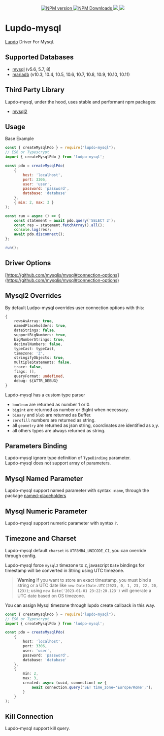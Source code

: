 <p align="center">
	<a href="https://www.npmjs.com/package/lupdo-mysql" target="__blank">
        <img src="https://img.shields.io/npm/v/lupdo-mysql?color=0476bc&label=" alt="NPM version">
    </a>
	<a href="https://www.npmjs.com/package/lupdo-mysql" target="__blank">
        <img alt="NPM Downloads" src="https://img.shields.io/npm/dm/lupdo-mysql?color=3890aa&label=">
    </a>
    <a href="https://app.codecov.io/github/Lupennat/lupdo-mysql" target="__blank">
        <img src="https://codecov.io/github/Lupennat/lupdo-mysql/branch/main/graph/badge.svg?token=IOOU3AW039"/>
    </a>
    <a href="https://snyk.io/test/github/lupennat/lupdo-mysql" target="__blank">
        <img src="https://snyk.io/test/github/lupennat/lupdo-mysql/badge.svg">
    </a>
</p>

# Lupdo-mysql

[Lupdo](https://www.npmjs.com/package/lupdo) Driver For Mysql.

## Supported Databases

-   [mysql](https://www.mysql.com/) (v5.6, 5.7, 8)
-   [mariadb](https://mariadb.org/) (v10.3, 10.4, 10.5, 10.6, 10.7, 10.8, 10.9, 10.10, 10.11)

## Third Party Library

Lupdo-mysql, under the hood, uses stable and performant npm packages:

-   [mysql2](https://github.com/sidorares/node-mysql2)

## Usage

Base Example

```js
const { createMysqlPdo } = require("lupdo-mysql");
// ES6 or Typescrypt
import { createMysqlPdo } from 'ludpo-mysql';

const pdo = createMysqlPdo(
    {
        host: 'localhost',
        port: 3306,
        user: 'user',
        password: 'password',
        database: 'database'
    },
    { min: 2, max: 3 }
);

const run = async () => {
    const statement = await pdo.query('SELECT 2');
    const res = statement.fetchArray().all();
    console.log(res);
    await pdo.disconnect();
};

run();
```

## Driver Options

[https://github.com/mysqljs/mysql#connection-options](https://github.com/mysqljs/mysql#connection-options)

## Mysql2 Overrides

By default Ludpo-mysql overrides user connection options with this:

```ts
{
    rowsAsArray: true,
    namedPlaceholders: true,
    dateStrings: false,
    supportBigNumbers: true,
    bigNumberStrings: true,
    decimalNumbers: false,
    typeCast: typeCast,
    timezone: 'Z',
    stringifyObjects: true,
    multipleStatements: false,
    trace: false,
    flags: [],
    queryFormat: undefined,
    debug: ${ATTR_DEBUG}
}
```

Lupdo-mysql has a custom type parser

-   `boolean` are returned as number 1 or 0.
-   `bigint` are returned as number or BigInt when necessary.
-   `binary` and `blob` are returned as Buffer.
-   `zerofill` numbers are returned as string.
-   all `geometry` are returned as json string, coordinates are identified as x,y.
-   all others types are always returned as string.

## Parameters Binding

Lupdo-mysql ignore type definition of `TypeBinding` parameter.\
Lupdo-mysql does not support array of parameters.

## Mysql Named Parameter

Lupdo-mysql support named parameter with syntax `:name`, through the package [named-placeholders](https://github.com/mysqljs/named-placeholders)

## Mysql Numeric Parameter

Lupdo-mysql support numeric parameter with syntax `?`.

## Timezone and Charset

Lupdo-mysql default `charset` is `UTF8MB4_UNICODE_CI`, you can override through config.

Lupdo-mysql force `mysql2` timezone to `Z`, javascript `Date` bindings for timestamp will be converted in String using UTC timezone.

> **Warning**
> If you want to store an exact timestamp, you must bind a string or a UTC date like `new Date(Date.UTC(2023, 0, 1, 23, 22, 20, 123))`; using `new Date('2023-01-01 23:22:20.123')` will generate a UTC date based on OS timezone.

You can assign Mysql timezone through lupdo create callback in this way.

```ts
const { createMysqlPdo } = require("lupdo-mysql");
// ES6 or Typescrypt
import { createMysqlPdo } from 'ludpo-mysql';

const pdo = createMysqlPdo(
    {
        host: 'localhost',
        port: 3306,
        user: 'user',
        password: 'password',
        database: 'database'
    },
    {
        min: 2,
        max: 3,
        created: async (uuid, connection) => {
            await connection.query("SET time_zone='Europe/Rome';");
        }
    }
);
```

## Kill Connection

Lupdo-mysql support kill query.

